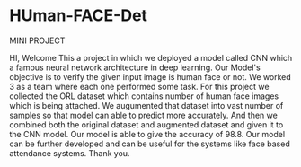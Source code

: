# HUman-FACE-Det
MINI PROJECT


HI, Welcome 
This a project in which we deployed a model called CNN which a famous neural network architecture in deep learning.
Our Model's objective is to verify the given input image is human face or not.
We worked 3 as a team where each one performed some task.
For this project we collected the ORL dataset which contains number of human face images which is being attached.
We augumented that dataset into vast number of samples so that model can able to predict more accurately.
And then we combined both the original dataset and augmented dataset and given it to the CNN model.
Our model is able to give the accuracy of 98.8.
Our model can be further developed and can be useful for the systems like face based attendance systems.
Thank you.
